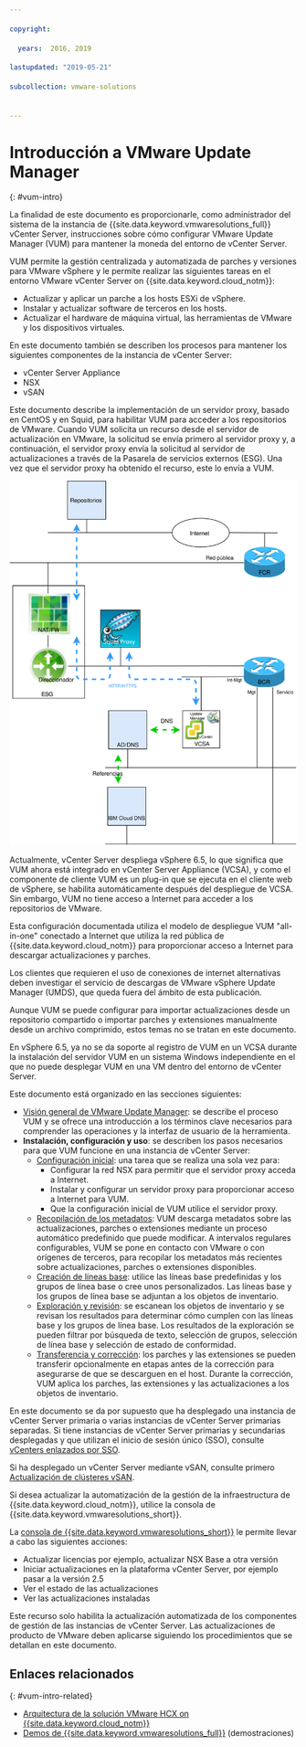 ```yaml
---

copyright:

  years:  2016, 2019

lastupdated: "2019-05-21"

subcollection: vmware-solutions


---
```


# Introducción a VMware Update Manager
{: #vum-intro}

La finalidad de este documento es proporcionarle, como administrador del sistema de la instancia de {{site.data.keyword.vmwaresolutions_full}} vCenter Server, instrucciones sobre cómo configurar VMware Update Manager (VUM) para mantener la moneda del entorno de vCenter Server.

VUM permite la gestión centralizada y automatizada de parches y versiones para VMware vSphere y le permite realizar las siguientes tareas en el entorno VMware vCenter Server on {{site.data.keyword.cloud_notm}}:
* Actualizar y aplicar un parche a los hosts ESXi de vSphere.
* Instalar y actualizar software de terceros en los hosts.
* Actualizar el hardware de máquina virtual, las herramientas de VMware y los dispositivos virtuales.

En este documento también se describen los procesos para mantener los siguientes componentes de la instancia de vCenter Server:
* vCenter Server Appliance
* NSX
* vSAN

Este documento describe la implementación de un servidor proxy, basado en CentOS y en Squid, para habilitar VUM para acceder a los repositorios de VMware. Cuando VUM solicita un recurso desde el servidor de actualización en VMware, la solicitud se envía primero al servidor proxy y, a continuación, el servidor proxy envía la solicitud al servidor de actualizaciones a través de la Pasarela de servicios externos (ESG). Una vez que el servidor proxy ha obtenido el recurso, este lo envía a VUM.

![Diagrama de visión general](../../images/vum-vcsproxy.svg "Diagrama de visión general")

Actualmente, vCenter Server despliega vSphere 6.5, lo que significa que VUM ahora está integrado en vCenter Server Appliance (VCSA), y como el componente de cliente VUM es un plug-in que se ejecuta en el cliente web de vSphere, se habilita automáticamente después del despliegue de VCSA. Sin embargo, VUM no tiene acceso a Internet para acceder a los repositorios de VMware.

Esta configuración documentada utiliza el modelo de despliegue VUM "all-in-one" conectado a Internet que utiliza la red pública de {{site.data.keyword.cloud_notm}} para proporcionar acceso a Internet para descargar actualizaciones y parches.

Los clientes que requieren el uso de conexiones de internet alternativas deben investigar el servicio de descargas de VMware vSphere Update Manager (UMDS), que queda fuera del ámbito de esta publicación.

Aunque VUM se puede configurar para importar actualizaciones desde un repositorio compartido o importar parches y extensiones manualmente desde un archivo comprimido, estos temas no se tratan en este documento.

En vSphere 6.5, ya no se da soporte al registro de VUM en un VCSA durante la instalación del servidor VUM en un sistema Windows independiente en el que no puede desplegar VUM en una VM dentro del entorno de vCenter Server.

Este documento está organizado en las secciones siguientes:
* [Visión general de VMware Update Manager](/docs/services/vmwaresolutions/archiref/vum?topic=vmware-solutions-vum-overview): se describe el proceso VUM y se ofrece una introducción a los términos clave necesarios para comprender las operaciones y la interfaz de usuario de la herramienta.
* **Instalación, configuración y uso**: se describen los pasos necesarios para que VUM funcione en una instancia de vCenter Server:
  - [Configuración inicial](/docs/services/vmwaresolutions/archiref/vum?topic=vmware-solutions-vum-init-config): una tarea que se realiza una sola vez para:
      - Configurar la red NSX para permitir que el servidor proxy acceda a Internet.
      - Instalar y configurar un servidor proxy para proporcionar acceso a Internet para VUM.
      - Que la configuración inicial de VUM utilice el servidor proxy.
  - [Recopilación de los metadatos](/docs/services/vmwaresolutions/archiref/vum?topic=vmware-solutions-vum-metadata): VUM descarga metadatos sobre las actualizaciones, parches o extensiones mediante un proceso automático predefinido que puede modificar. A intervalos regulares configurables, VUM se pone en contacto con VMware o con orígenes de terceros, para recopilar los metadatos más recientes sobre actualizaciones, parches o extensiones disponibles.
  - [Creación de líneas base](/docs/services/vmwaresolutions/archiref/vum?topic=vmware-solutions-vum-baselines): utilice las líneas base predefinidas y los grupos de línea base o cree unos personalizados. Las líneas base y los grupos de línea base se adjuntan a los objetos de inventario.
  - [Exploración y revisión](/docs/services/vmwaresolutions/archiref/vum?topic=vmware-solutions-vum-scanning): se escanean los objetos de inventario y se revisan los resultados para determinar cómo cumplen con las líneas base y los grupos de línea base. Los resultados de la exploración se pueden filtrar por búsqueda de texto, selección de grupos, selección de línea base y selección de estado de conformidad.
  - [Transferencia y corrección](/docs/services/vmwaresolutions/archiref/vum?topic=vmware-solutions-vum-staging): los parches y las extensiones se pueden transferir opcionalmente en etapas antes de la corrección para asegurarse de que se descarguen en el host. Durante la corrección, VUM aplica los parches, las extensiones y las actualizaciones a los objetos de inventario.

En este documento se da por supuesto que ha desplegado una instancia de vCenter Server primaria o varias instancias de vCenter Server primarias separadas. Si tiene instancias de vCenter Server primarias y secundarias desplegadas y que utilizan el inicio de sesión único (SSO), consulte [vCenters enlazados por SSO](/docs/services/vmwaresolutions/archiref/vum?topic=vmware-solutions-vum-updating-vcsa).

Si ha desplegado un vCenter Server mediante vSAN, consulte primero [Actualización de clústeres vSAN](/docs/services/vmwaresolutions/archiref/vum?topic=vmware-solutions-vum-updating-vsan).

Si desea actualizar la automatización de la gestión de la infraestructura de {{site.data.keyword.cloud_notm}}, utilice la consola de {{site.data.keyword.vmwaresolutions_short}}.

La [consola de {{site.data.keyword.vmwaresolutions_short}}](https://cloud.ibm.com/infrastructure/vmware-solutions/console) le permite llevar a cabo las siguientes acciones:
*	Actualizar licencias por ejemplo, actualizar NSX Base a otra versión
*	Iniciar actualizaciones en la plataforma vCenter Server, por ejemplo pasar a la versión 2.5
*	Ver el estado de las actualizaciones
*	Ver las actualizaciones instaladas

Este recurso solo habilita la actualización automatizada de los componentes de gestión de las instancias de vCenter Server. Las actualizaciones de producto de VMware deben aplicarse siguiendo los procedimientos que se detallan en este documento.

## Enlaces relacionados
{: #vum-intro-related}

* [Arquitectura de la solución VMware HCX on {{site.data.keyword.cloud_notm}}](/docs/services/vmwaresolutions/services?topic=vmware-solutions-hcx-archi-intro#hcx-archi-intro)
* [Demos de {{site.data.keyword.vmwaresolutions_full}}](https://www.ibm.com/demos/collection/IBM-Cloud-for-VMware-Solutions/) (demostraciones)
